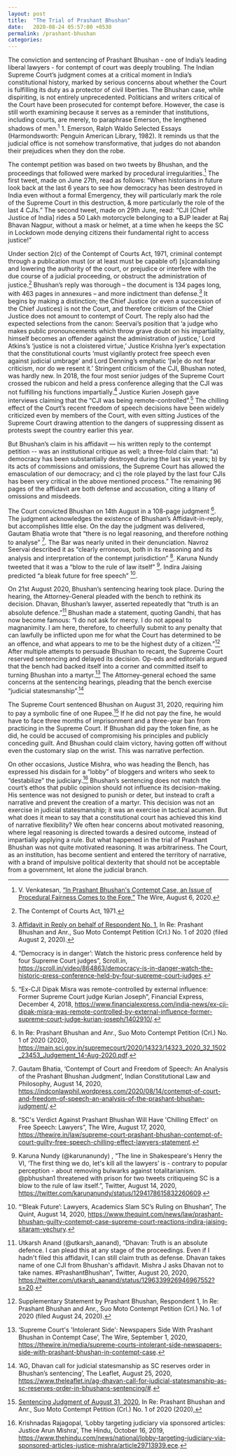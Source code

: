 ```yaml
---
layout: post
title:  "The Trial of Prashant Bhushan"
date:   2020-08-24 05:57:00 +0530
permalink: /prashant-bhushan
categories: 
---
```

The conviction and sentencing of Prashant Bhushan - one of India’s leading liberal lawyers - for contempt of court was deeply troubling. The Indian Supreme Court’s judgment comes at a critical moment in India’s constitutional history, marked by serious concerns about whether the Court is fulfilling its duty as a protector of civil liberties. The Bhushan case, while dispiriting, is not entirely unprecedented. Politicians and writers critical of the Court have been prosecuted for contempt before. However, the case is still worth examining because it serves as a reminder that institutions, including courts, are merely, to paraphrase Emerson, the lengthened shadows of men.<sup>1</sup> <span class="aside">1. Emerson, Ralph Waldo Selected Essays (Harmondsworth: Penguin American Library, 1982).</span> It reminds us that the judicial office is not somehow transformative, that judges do not abandon their prejudices when they don the robe. ​

The contempt petition was based on two tweets by Bhushan, and the proceedings that followed were marked by procedural irregularities.[^2] The first tweet, made on June 27th, read as follows: “When historians in future look back at the last 6 years to see how democracy has been destroyed in India even without a  formal Emergency, they will particularly mark the role of  the Supreme Court in this destruction, & more  particularly the role of the last 4 CJIs.” The second tweet, made on 29th June, read: “CJI [Chief Justice of India] rides a 50 Lakh motorcycle belonging to a BJP leader at Raj Bhavan Nagpur, without a mask or helmet, at a time when he keeps the SC in Lockdown mode denying citizens their fundamental right to access justice!” 

Under section 2(c) of the Contempt of Courts Act, 1971, criminal contempt through a publication must (or at least must be capable of) [s]candalising and lowering the authority of the court, or prejudice or interfere with the due course of a judicial proceeding, or obstruct the administration of justice.[^3] Bhushan’s reply was thorough – the document is 134 pages long, with 463 pages in annexures – and more indictment than defense.[^4] It begins by making a distinction; the Chief Justice (or even a succession of the Chief Justices) is not the Court, and therefore criticism of the Chief Justice does not amount to contempt of Court. The reply also had the expected selections from the canon: Seervai’s position that ‘a judge who makes public pronouncements which throw grave doubt on his impartiality, himself becomes an offender against the administration of justice,’ Lord Atkins’s ‘justice is not a cloistered virtue,’ Justice Krishna Iyer’s expectation that the constitutional courts ‘must vigilantly protect free speech even against judicial umbrage’ and Lord Denning’s emphatic ‘[w]e do not fear criticism, nor do we resent it.’ 
Stringent criticism of the CJI, Bhushan noted, was hardly new. In 2018, the four most senior judges of the Supreme Court crossed the rubicon and held a press conference  alleging that the CJI was not fulfilling his functions impartially.[^5] Justice Kurien Joseph gave interviews claiming that the “CJI was being remote-controlled”.[^6]  The chilling effect of the Court’s recent freedom of speech decisions have been widely criticized even by members of the Court, with even sitting Justices of the Supreme Court drawing attention to the dangers of suppressing dissent as protests swept the country earlier this year. 

But Bhushan’s claim in his affidavit — his written reply to the contempt petition -- was an institutional critique as well; a three-fold claim that: “a) democracy has been substantially destroyed during the last six years; b) by its acts of commissions and omissions, the Supreme Court has allowed the emasculation of our democracy; and c) the role played by the last four CJIs has been very critical in the above mentioned process.” The remaining 96 pages of the affidavit are both defense and accusation, citing a litany of omissions and misdeeds. 

The Court convicted Bhushan on 14th August in a 108-page judgment [^7]. The judgment acknowledges the existence of Bhushan’s Affidavit-in-reply, but accomplishes little else.  On the day the judgment was delivered, Gautam Bhatia wrote that “there is no legal reasoning, and therefore nothing to analyse” [^8]. The Bar was nearly united in their denunciation. Navroz Seervai described it as “clearly erroneous, both in its reasoning and its analysis and interpretation of the contempt jurisdiction” [^9]. Karuna Nundy tweeted that it was a “blow to the rule of law itself” [^10]. Indira Jaising predicted “a bleak future for free speech” [^11]. 

On 21st August 2020, Bhushan’s sentencing hearing took place. During the hearing, the Attorney-General pleaded with the bench to rethink its decision. Dhavan, Bhushan’s lawyer, asserted repeatedly that “truth is an absolute defence.”[^12] Bhushan made a statement, quoting Gandhi, that has now become famous: “I do not ask for mercy. I do not appeal to magnanimity. I am here, therefore, to cheerfully submit to any penalty that can lawfully be inflicted upon me for what the Court has determined to be an offence, and what appears to me to be the highest duty of a citizen.”[^13] After multiple attempts to persuade Bhushan to recant, the Supreme Court reserved sentencing and delayed its decision. Op-eds and editorials argued that the bench had backed itself into a corner and committed itself to turning Bhushan into a martyr.[^14] The Attorney-general echoed the same concerns at the sentencing hearings, pleading that the bench exercise “judicial statesmanship”.[^15] 

The Supreme Court sentenced Bhushan on August 31, 2020, requiring him to pay a symbolic fine of one Rupee.[^16] If he did not pay the fine, he would have to face three months of imprisonment and a three-year ban from practicing in the Supreme Court. If Bhushan did pay the token fine, as he did, he could be accused of compromising his principles and publicly conceding guilt. And Bhushan could claim victory, having gotten off without even the customary slap on the wrist. This was narrative perfection. 

On other occasions, Justice Mishra, who was heading the Bench, has expressed his disdain for a “lobby” of bloggers and writers who seek to “destabilize” the judiciary.[^17] Bhushan’s sentencing does not match the court’s ethos that public opinion should not influence its decision-making. His sentence was not designed to punish or deter, but instead to craft a narrative and prevent the creation of a martyr.  This decision was not an exercise in judicial statesmanship; it was an exercise in tactical acumen. 
But what does it mean to say that a constitutional court has achieved this kind of narrative flexibility? We often hear concerns about motivated reasoning, where legal reasoning is directed towards a desired outcome, instead of impartially applying a rule. But what happened in the trial of Prashant Bhushan was not quite motivated reasoning. It was arbitrariness. The Court, as an institution, has become sentient and entered the territory of narrative, with a brand of impulsive political dexterity that should not be acceptable from a government, let alone the judicial branch. 

[^2]: V. Venkatesan, [“In Prashant Bhushan's Contempt Case, an Issue of Procedural Fairness Comes to the Fore,”](https://thewire.in/law/supreme-court-prashant-bhushan-contempt-procedure-fairness) The Wire, August 6, 2020.
[^3]: The Contempt of Courts Act, 1971.
[^4]: [Affidavit in Reply on behalf of Respondent No. 1](https://www.livelaw.in/pdf_upload/pdf_upload-380215.pdf), In Re: Prashant Bhushan and Anr., Suo Moto Contempt Petition (Crl.) No. 1 of 2020 (filed August 2, 2020). 
[^5]: “Democracy is in danger’: Watch the historic press conference held by four Supreme Court judges”, Scroll.in, https://scroll.in/video/864863/democracy-is-in-danger-watch-the-historic-press-conference-held-by-four-supreme-court-judges.
[^6]: “Ex-CJI Dipak Misra was remote-controlled by external influence: Former Supreme Court judge Kurian Joseph”, Financial Express, December 4, 2018, https://www.financialexpress.com/india-news/ex-cji-dipak-misra-was-remote-controlled-by-external-influence-former-supreme-court-judge-kurian-joseph/1402910/.
[^7]: In Re: Prashant Bhushan and Anr., Suo Moto Contempt Petition (Crl.) No. 1 of 2020 (2020), https://main.sci.gov.in/supremecourt/2020/14323/14323_2020_32_1502_23453_Judgement_14-Aug-2020.pdf.
[^8]: Gautam Bhatia, ‘Contempt of Court and Freedom of Speech: An Analysis of the Prashant Bhushan Judgment’, Indian Constitutional Law and Philosophy, August 14, 2020, https://indconlawphil.wordpress.com/2020/08/14/contempt-of-court-and-freedom-of-speech-an-analysis-of-the-prashant-bhushan-judgment/. 
[^9]: “SC's Verdict Against Prashant Bhushan Will Have 'Chilling Effect' on Free Speech: Lawyers”, The Wire, August 17, 2020, https://thewire.in/law/supreme-court-prashant-bhushan-contempt-of-court-guilty-free-speech-chilling-effect-lawyers-statement.
[^10]: Karuna Nundy (@karunanundy) , “The line in Shakespeare's Henry the VI, ‘The first thing we do, let's kill all the lawyers’ is - contrary to popular perception - about removing  bulwarks against totalitarianism. @pbhushan1 threatened with prison for two tweets critiqueing SC is a blow to the rule of law itself.”, Twitter, August 14, 2020, https://twitter.com/karunanundy/status/1294178615832260609. 
[^11]: “‘Bleak Future’: Lawyers, Academics Slam SC’s Ruling on Bhushan”, The Quint, August 14, 2020, https://www.thequint.com/news/law/prashant-bhushan-guilty-contempt-case-supreme-court-reactions-indira-jaising-sitaram-yechury.
[^12]: Utkarsh Anand (@utkarsh_aanand), “Dhavan: Truth is an absolute defence. I can plead this at any stage of the proceedings. Even if I hadn't filed this affidavit, I can still claim truth as defense. Dhavan takes name of one CJI from Bhushan's affidavit. Mishra J asks Dhavan not to take names. #PrashantBhushan”, Twitter, August 20, 2020, https://twitter.com/utkarsh_aanand/status/1296339926946967552?s=20.
[^13]: Supplementary Statement by Prashant Bhushan, Respondent 1, In Re: Prashant Bhushan and Anr., Suo Moto Contempt Petition (Crl.) No. 1 of 2020 (filed August 24, 2020).
[^14]: ‘Supreme Court's 'Intolerant Side': Newspapers Side With Prashant Bhushan in Contempt Case’, The Wire, September 1, 2020, https://thewire.in/media/supreme-courts-intolerant-side-newspapers-side-with-prashant-bhushan-in-contempt-case.
[^15]: ‘AG, Dhavan call for judicial statesmanship as SC reserves order in Bhushan’s sentencing’, The Leaflet, August 25, 2020, https://www.theleaflet.in/ag-dhavan-call-for-judicial-statesmanship-as-sc-reserves-order-in-bhushans-sentencing/#.
[^16]: [Sentencing Judgment of August 31, 2020](https://main.sci.gov.in/supremecourt/2020/14323/14323_2020_33_1504_23746_Judgement_31-Aug-2020.pdf), In Re: Prashant Bhushan and Anr., Suo Moto Contempt Petition (Crl.) No. 1 of 2020 (2020), 
[^17]: Krishnadas Rajagopal, ‘Lobby targeting judiciary via sponsored articles: Justice Arun Mishra’, The Hindu, October 16, 2019, https://www.thehindu.com/news/national/lobby-targeting-judiciary-via-sponsored-articles-justice-mishra/article29713939.ece. 
